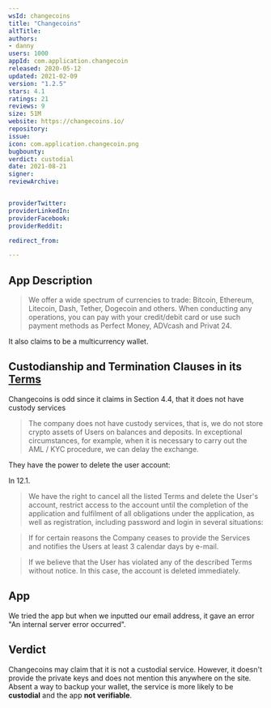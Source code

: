```yaml
---
wsId: changecoins
title: "Changecoins"
altTitle: 
authors:
- danny
users: 1000
appId: com.application.changecoin
released: 2020-05-12
updated: 2021-02-09
version: "1.2.5"
stars: 4.1
ratings: 21
reviews: 9
size: 51M
website: https://changecoins.io/
repository: 
issue: 
icon: com.application.changecoin.png
bugbounty: 
verdict: custodial
date: 2021-08-21
signer: 
reviewArchive:


providerTwitter: 
providerLinkedIn: 
providerFacebook: 
providerReddit: 

redirect_from:

---
```



## App Description

> We offer a wide spectrum of currencies to trade: Bitcoin, Ethereum, Litecoin, Dash, Tether, Dogecoin and others. When conducting any operations, you can pay with your credit/debit card or use such payment methods as Perfect Money, ADVcash and Privat 24.

It also claims to be a multicurrency wallet.

## Custodianship and Termination Clauses in its [Terms](https://changecoins.io/en/site/terms)

Changecoins is odd since it claims in Section 4.4, that it does not have custody services

>  The company does not have custody services, that is, we do not store crypto assets of Users on balances and deposits. In exceptional circumstances, for example, when it is necessary to carry out the AML / KYC procedure, we can delay the exchange.

They have the power to delete the user account:

In 12.1. 

> We have the right to cancel all the listed Terms and delete the User's account, restrict access to the account until the completion of the application and fulfilment of all obligations under the application, as well as registration, including password and login in several situations:

> If for certain reasons the Company ceases to provide the Services and notifies the Users at least 3 calendar days by e-mail.

> If we believe that the User has violated any of the described Terms without notice. In this case, the account is deleted immediately.

## App 

We tried the app but when we inputted our email address, it gave an error "An internal server error occurred". 

## Verdict

Changecoins may claim that it is not a custodial service. However, it doesn't provide the private keys and does not mention this anywhere on the site. Absent a way to backup your wallet, the service is more likely to be **custodial** and the app **not verifiable**. 